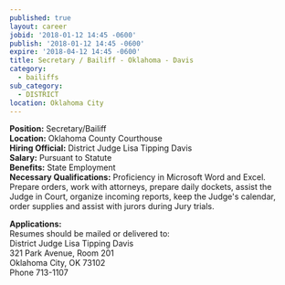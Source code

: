 ```yaml
---
published: true
layout: career
jobid: '2018-01-12 14:45 -0600'
publish: '2018-01-12 14:45 -0600'
expire: '2018-04-12 14:45 -0600'
title: Secretary / Bailiff - Oklahoma - Davis
category:
  - bailiffs
sub_category:
  - DISTRICT
location: Oklahoma City
---
```

**Position:** Secretary/Bailiff  
**Location:** Oklahoma County Courthouse  
**Hiring Official:** District Judge Lisa Tipping Davis  
**Salary:** Pursuant to Statute  
**Benefits:** State Employment  
**Necessary Qualifications:** Proficiency in Microsoft Word and Excel.  Prepare orders, work with attorneys, prepare daily dockets, assist the Judge in Court, organize incoming reports, keep the Judge's calendar, order supplies and assist with jurors during Jury trials.

**Applications:**  
Resumes should be mailed or delivered to:  
District Judge Lisa Tipping Davis  
321 Park Avenue, Room 201  
Oklahoma City, OK  73102  
Phone 713-1107  
